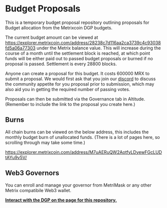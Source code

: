 # Budget Proposals

This is a temporary budget proposal repository outlining proposals for Budget allocation from the Metrixcoin DGP budgets.

The current budget amount can be viewed at https://explorer.metrixcoin.com/address/28238c7d116aa2ca3739c4c93038fd5a06a77303 under the Metrix balance value. This will increase during the course of a month until the settlement block is reached, at which point funds will be either paid out to passed budget proposals or burned if no proposal is passed. Settlement is every 28800 blocks.

Anyone can create a proposal for this budget. It costs 600000 MRX to submit a proposal.
We would first ask that you join our [discord](https://discord.gg/VagFDrj9H7) to discuss the community appetite for you proposal prior to submission, which may also aid you in getting the required number of passing votes.

Proposals can then be submitted via the Governance tab in Altitude. (Remember to include the link to the proposal you create here.)

## Burns

All chain burns can be viewed on the below address, this includes the monthly budget burn of unallocated funds. (There is a lot of pages here, so scrolling through may take some time.)

https://explorer.metrixcoin.com/address/M7uAERuQW2AotfyLDyewFGcLUDtAYu9v5V/

## Web3 Governors

You can enroll and manage your governor from MetriMask or any other Metrix compatibile Web3 wallet.

[**Interact with the DGP on the page for this repository.**](https://thelindaprojectinc.github.io/Budget-Proposals/)
